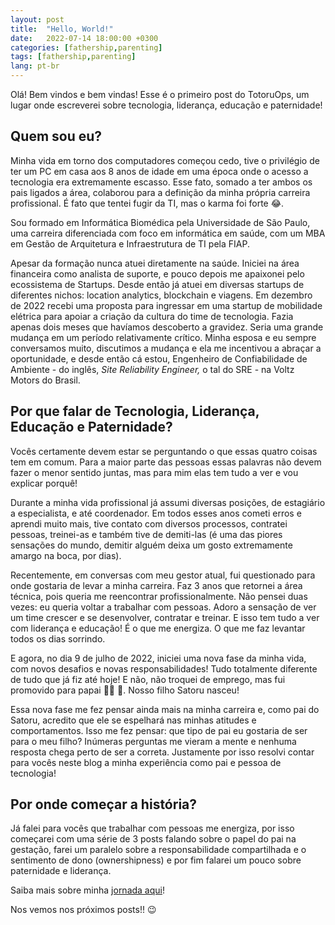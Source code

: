 ```yaml
---
layout: post
title:  "Hello, World!"
date:   2022-07-14 18:00:00 +0300
categories: [fathership,parenting]
tags: [fathership,parenting]
lang: pt-br
---
```


Olá! Bem vindos e bem vindas! Esse é o primeiro post do TotoruOps, um lugar onde escreverei sobre tecnologia, liderança, educação e paternidade!

## Quem sou eu?

Minha vida em torno dos computadores começou  cedo, tive o privilégio de ter um PC em casa aos 8 anos de idade em uma época onde o acesso a tecnologia era extremamente escasso. Esse fato, somado a ter ambos os pais ligados a área, colaborou para a definição da minha própria carreira profissional. É fato que tentei fugir da TI, mas o karma foi forte 😂.

Sou formado em Informática Biomédica pela Universidade de São Paulo, uma carreira diferenciada com foco em informática em saúde, com um MBA em Gestão de Arquitetura e Infraestrutura de TI pela FIAP.

Apesar da formação nunca atuei diretamente na saúde. Iniciei na área financeira como analista de suporte, e pouco depois me apaixonei pelo ecossistema de Startups. Desde então já atuei em diversas startups de diferentes nichos: location analytics, blockchain e viagens. Em dezembro de 2022 recebi uma proposta para ingressar em uma startup de mobilidade elétrica para apoiar a criação da cultura do time de tecnologia. Fazia apenas dois meses que havíamos descoberto a gravidez. Seria uma grande mudança em um período relativamente crítico. Minha esposa e eu sempre conversamos muito, discutimos a mudança e ela me incentivou a abraçar a oportunidade, e desde então cá estou, Engenheiro de Confiabilidade de Ambiente - do inglês, *Site Reliability Engineer,* o tal do SRE - na Voltz Motors do Brasil.

## Por que falar de Tecnologia, Liderança, Educação e Paternidade?

Vocês certamente devem estar se perguntando o que essas quatro coisas tem em comum. Para a maior parte das pessoas essas palavras não devem fazer o menor sentido juntas, mas para mim elas tem tudo a ver e vou explicar porquê!

Durante a minha vida profissional já assumi diversas posições, de estagiário a especialista, e até coordenador. Em todos esses anos cometi erros e aprendi muito mais, tive contato com diversos processos, contratei pessoas, treinei-as e também tive de demiti-las (é uma das piores sensações do mundo, demitir alguém deixa um gosto extremamente amargo na boca, por dias).

Recentemente, em conversas com meu gestor atual, fui questionado para onde gostaria de levar a minha carreira. Faz 3 anos que retornei a área técnica, pois queria me reencontrar profissionalmente. Não pensei duas vezes: eu queria voltar a trabalhar com pessoas. Adoro a sensação de ver um time crescer e se desenvolver, contratar e treinar. E isso tem tudo a ver com liderança e educação! É o que me energiza. O que me faz levantar todos os dias sorrindo.

E agora, no dia 9 de julho de 2022, iniciei uma nova fase da minha vida, com novos desafios e novas responsabilidades! Tudo totalmente diferente de tudo que já fiz até hoje! E não, não troquei de emprego, mas fui promovido para papai 🧑‍🍼 🥰. Nosso filho Satoru nasceu!

Essa nova fase me fez pensar ainda mais na minha carreira e, como pai do Satoru, acredito que ele se espelhará nas minhas atitudes e comportamentos. Isso me fez pensar: que tipo de pai eu gostaria de ser para o meu filho? Inúmeras perguntas me vieram a mente e nenhuma resposta chega perto de ser a correta. Justamente por isso resolvi contar para vocês neste blog a minha experiência como pai e pessoa de tecnologia!

## Por onde começar a história?

Já falei para vocês que trabalhar com pessoas me energiza, por isso começarei com uma série de 3 posts falando sobre o papel do pai na gestação, farei um paralelo sobre a responsabilidade compartilhada e o sentimento de dono (ownershipness) e por fim falarei um pouco sobre paternidade e liderança.

Saiba mais sobre minha [jornada aqui](/about.md)!

Nos vemos nos próximos posts!! 😉
